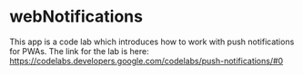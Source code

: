 # webNotifications
This app is a code lab which introduces how to work with push notifications for PWAs. The link for the lab is here: https://codelabs.developers.google.com/codelabs/push-notifications/#0
